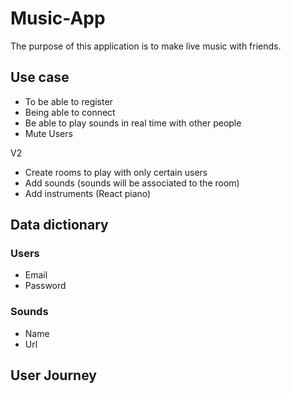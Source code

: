 # Music-App

The purpose of this application is to make live music with friends.

## Use case

- To be able to register
- Being able to connect
- Be able to play sounds in real time with other people
- Mute Users

V2

- Create rooms to play with only certain users
- Add sounds (sounds will be associated to the room)
- Add instruments (React piano)

## Data dictionary

### Users

- Email
- Password

### Sounds

- Name
- Url

## User Journey
